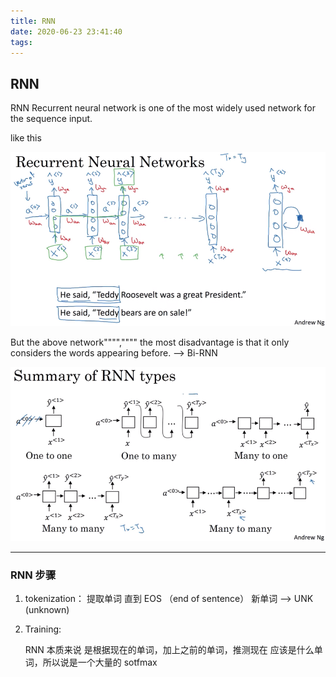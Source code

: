 ```yaml
---
title: RNN
date: 2020-06-23 23:41:40
tags:
---
```


## RNN

RNN Recurrent neural network is one of the most widely used network for the sequence input. 

like this

![](/images/rnn.png)

But the above network"""","""" the most disadvantage is that it only considers the words appearing before. --> Bi-RNN

![](/images/RNNs.png)

---

### RNN 步骤

1. tokenization： 提取单词 直到 EOS （end of sentence）
新单词 --> UNK (unknown)

2. Training: 

    RNN 本质来说 是根据现在的单词，加上之前的单词，推测现在 应该是什么单词，所以说是一个大量的 sotfmax
